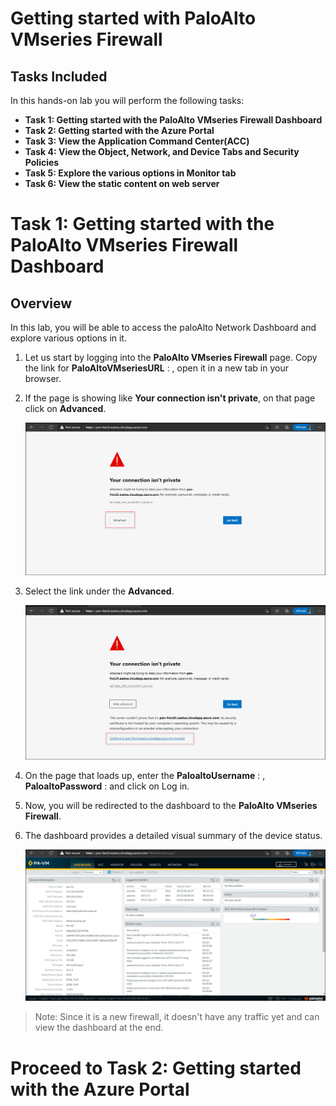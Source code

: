 # Getting started with PaloAlto VMseries Firewall

## Tasks Included

In this hands-on lab you will perform the following tasks:

- **Task 1: Getting started with the PaloAlto VMseries Firewall Dashboard**
- **Task 2: Getting started with the Azure Portal**
- **Task 3: View the Application Command Center(ACC)**
- **Task 4: View the Object, Network, and Device Tabs and Security Policies**
- **Task 5: Explore the various options in Monitor tab**
- **Task 6: View the static content on web server**

# Task 1: Getting started with the PaloAlto VMseries Firewall Dashboard

## Overview

In this lab, you will be able to access the paloAlto Network Dashboard and explore various options in it.

1. Let us start by logging into the **PaloAlto VMseries Firewall** page. Copy the link for **PaloAltoVMseriesURL** : <inject key="PaloAltoVMseriesURL"></inject>, open it in a new tab in your browser.

1. If the page is showing like **Your connection isn't private**, on that page click on **Advanced**.
    
    ![](../images/image03.png)
     
1. Select the link under the **Advanced**.

    ![](../images/image04.png)
   
1. On the page that loads up, enter the **PaloaltoUsername** : <inject key="PaloaltoUsername"></inject>, **PaloaltoPassword** : <inject key="PaloaltoPassword"></inject>  and click on Log in.

1. Now, you will be redirected to the dashboard to the **PaloAlto VMseries Firewall**.

1. The dashboard provides a detailed visual summary of the device status.

     ![](../images/image05.png)
     
> Note: Since it is a new firewall, it doesn't have any traffic yet and can view the dashboard at the end.

# Proceed to Task 2: Getting started with the Azure Portal
